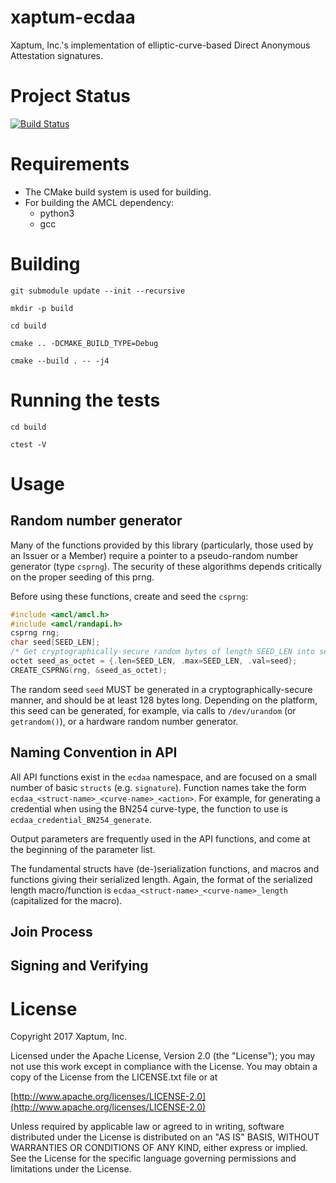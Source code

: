 # xaptum-ecdaa

Xaptum, Inc.'s implementation of elliptic-curve-based Direct Anonymous Attestation signatures.

# Project Status

[![Build Status](https://travis-ci.org/xaptum/ecdaa.svg?branch=master)](https://travis-ci.org/xaptum/ecdaa)

# Requirements

- The CMake build system is used for building.
- For building the AMCL dependency:
  - python3
  - gcc

# Building

`git submodule update --init --recursive`

`mkdir -p build`

`cd build`

`cmake .. -DCMAKE_BUILD_TYPE=Debug`

`cmake --build . -- -j4`

# Running the tests

`cd build`

`ctest -V`

# Usage

## Random number generator

Many of the functions provided by this library (particularly, those used by an Issuer or a Member)
require a pointer to a pseudo-random number generator (type `csprng`).
The security of these algorithms depends critically on the proper seeding of this prng.

Before using these functions, create and seed the `csprng`:

```c
#include <amcl/amcl.h>
#include <amcl/randapi.h>
csprng rng;
char seed[SEED_LEN];
/* Get cryptographically-secure random bytes of length SEED_LEN into seed */
octet seed_as_octet = {.len=SEED_LEN, .max=SEED_LEN, .val=seed};
CREATE_CSPRNG(rng, &seed_as_octet);
```

The random seed `seed` MUST be generated in a cryptographically-secure manner,
and should be at least 128 bytes long.
Depending on the platform, this seed can be generated, for example, via calls to
`/dev/urandom` (or `getrandom()`), or a hardware random number generator.

## Naming Convention in API

All API functions exist in the `ecdaa` namespace,
and are focused on a small number of basic `structs` (e.g. `signature`).
Function names take the form `ecdaa_<struct-name>_<curve-name>_<action>`.
For example, for generating a credential when using the BN254 curve-type, the function
to use is `ecdaa_credential_BN254_generate`.

Output parameters are frequently used in the API functions, and come at the beginning
of the parameter list.

The fundamental structs have (de-)serialization functions,
and macros and functions giving their serialized length.
Again, the format of the serialized length macro/function is
`ecdaa_<struct-name>_<curve-name>_length` (capitalized for the macro).

## Join Process

## Signing and Verifying

# License
Copyright 2017 Xaptum, Inc.

Licensed under the Apache License, Version 2.0 (the "License"); you may not
use this work except in compliance with the License. You may obtain a copy of
the License from the LICENSE.txt file or at

[http://www.apache.org/licenses/LICENSE-2.0](http://www.apache.org/licenses/LICENSE-2.0)

Unless required by applicable law or agreed to in writing, software
distributed under the License is distributed on an "AS IS" BASIS, WITHOUT
WARRANTIES OR CONDITIONS OF ANY KIND, either express or implied. See the
License for the specific language governing permissions and limitations under
the License.
